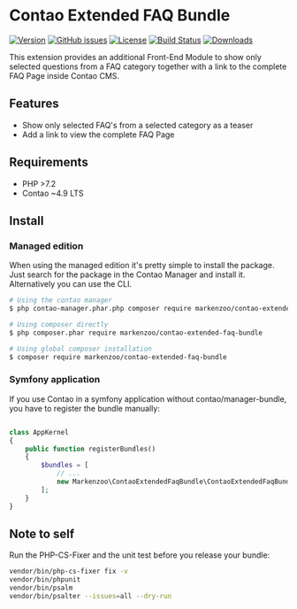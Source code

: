 Contao Extended FAQ Bundle
===============================


[![Version](http://img.shields.io/packagist/v/markenzoo/contao-extended-faq-bundle.svg?style=for-the-badge&label=Latest)](http://packagist.org/packages/markenzoo/contao-extended-faq-bundle)
[![GitHub issues](https://img.shields.io/github/issues/markenzoo/contao-extended-faq-bundle?style=for-the-badge&logo=github)](https://github.com/markenzoo/contao-extended-faq-bundle/issues)
[![License](http://img.shields.io/packagist/l/markenzoo/contao-extended-faq-bundle?style=for-the-badge&label=License)](http://packagist.org/packages/markenzoo/contao-extended-faq-bundle)
[![Build Status](http://img.shields.io/travis/markenzoo/contao-extended-faq-bundle/master.svg?style=for-the-badge&logo=travis)](https://travis-ci.org/markenzoo/contao-extended-faq-bundle)
[![Downloads](http://img.shields.io/packagist/dt/markenzoo/contao-extended-faq-bundle?style=for-the-badge&label=Downloads)](http://packagist.org/packages/markenzoo/contao-extended-faq-bundle)

This extension provides an additional Front-End Module to show only selected questions from a FAQ category together with a link to the complete FAQ Page inside Contao CMS.


Features
--------

  - Show only selected FAQ's from a selected category as a teaser 
  - Add a link to view the complete FAQ Page

Requirements
------------

 - PHP >7.2
 - Contao ~4.9 LTS
 
 
Install
-------

### Managed edition

When using the managed edition it's pretty simple to install the package. Just search for the package in the
Contao Manager and install it. Alternatively you can use the CLI.  

```bash
# Using the contao manager
$ php contao-manager.phar.php composer require markenzoo/contao-extended-faq-bundle

# Using composer directly
$ php composer.phar require markenzoo/contao-extended-faq-bundle

# Using global composer installation
$ composer require markenzoo/contao-extended-faq-bundle
```

### Symfony application

If you use Contao in a symfony application without contao/manager-bundle, you have to register the bundle manually:

```php

class AppKernel
{
    public function registerBundles()
    {
        $bundles = [
            // ...
            new Markenzoo\ContaoExtendedFaqBundle\ContaoExtendedFaqBundle()
        ];
    }
}

```

## Note to self

Run the PHP-CS-Fixer and the unit test before you release your bundle:

```bash
vendor/bin/php-cs-fixer fix -v
vendor/bin/phpunit
vendor/bin/psalm
vendor/bin/psalter --issues=all --dry-run
```